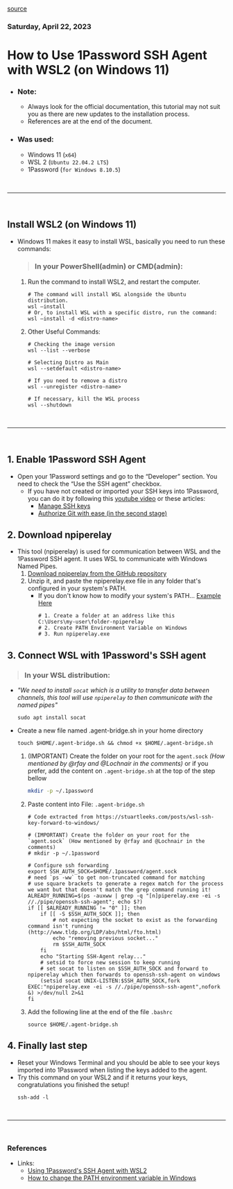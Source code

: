 [source](https://gist.github.com/WillianTomaz/a972f544cc201d3fbc8cd1f6aeccef51)

### Saturday, April 22, 2023
# How to Use 1Password SSH Agent with WSL2 (on Windows 11)

- ### Note:
  - Always look for the official documentation, this tutorial may not suit you as there are new updates to the installation process.
  - References are at the end of the document.

- ### Was used:
  - Windows 11 (`x64`)
  - WSL 2 (`Ubuntu 22.04.2 LTS`)
  - 1Password (`for Windows 8.10.5`)


<br>

---

<br>

## Install WSL2 (on Windows 11)
- Windows 11 makes it easy to install WSL, basically you need to run these commands:
    > ### In your PowerShell(admin) or CMD(admin):
    1. Run the command to install WSL2, and restart the computer.
        ```ls
        # The command will install WSL alongside the Ubuntu distribution.
        wsl –install
        # Or, to install WSL with a specific distro, run the command:
        wsl –install -d <distro-name>
        ```
    2. Other Useful Commands:
        ```ls
        # Checking the image version
        wsl --list --verbose

        # Selecting Distro as Main
        wsl --setdefault <distro-name>

        # If you need to remove a distro
        wsl --unregister <distro-name>

        # If necessary, kill the WSL process
        wsl --shutdown
        ```

<br>

---

<br>

## **1.** Enable 1Password SSH Agent
- Open your 1Password settings and go to the “Developer” section. You need to check the “Use the SSH agent” checkbox.
    - If you have not created or imported your SSH keys into 1Password, you can do it by following this [youtube video](https://www.youtube.com/watch?v=hTwIsFKfjIs "youtube video") or these articles:
        - [Manage SSH keys](https://developer.1password.com/docs/ssh/manage-keys/ "Manage SSH keys")
        - [Authorize Git with ease (in the second stage)](https://developer.1password.com/docs/ssh/manage-keys/ "Authorize Git with ease")

## **2.** Download npiperelay
- This tool (npiperelay) is used for communication between WSL and the 1Password SSH agent. It uses WSL to communicate with Windows Named Pipes.
    1. [Download npiperelay from the GitHub repository](https://github.com/jstarks/npiperelay/releases "GitHub repository")
    2. Unzip it, and paste the npiperelay.exe file in any folder that's configured in your system's PATH.
        - If you don't know how to modify your system's PATH... [Example Here](https://https://www.wikihow.com/Change-the-PATH-Environment-Variable-on-Windows "Example")
            ```ls
            # 1. Create a folder at an address like this
            C:\Users\my-user\folder-npiperelay
            # 2. Create PATH Environment Variable on Windows
            # 3. Run npiperelay.exe
            ```

## **3.** Connect WSL with 1Password's SSH agent
> ### In your WSL distribution:
- _"We need to install `socat` which is a utility to transfer data between channels, this tool will use `npiperelay` to then communicate with the named pipes"_
    ```shell
    sudo apt install socat
    ```
- Create a new file named .agent-bridge.sh in your home directory
    ```shell
    touch $HOME/.agent-bridge.sh && chmod +x $HOME/.agent-bridge.sh
    ```
    1. (IMPORTANT) Create the folder on your root for the `agent.sock` *(How mentioned by @rfay and @Lochnair in the comments)*
        or if you prefer, add the content on `.agent-bridge.sh` at the top of the step bellow
        ```sh
        mkdir -p ~/.1password
        ```
    2. Paste content into File: `.agent-bridge.sh`
        ```shell
        # Code extracted from https://stuartleeks.com/posts/wsl-ssh-key-forward-to-windows/

        # (IMPORTANT) Create the folder on your root for the `agent.sock` (How mentioned by @rfay and @Lochnair in the comments)
        # mkdir -p ~/.1password

        # Configure ssh forwarding
        export SSH_AUTH_SOCK=$HOME/.1password/agent.sock
        # need `ps -ww` to get non-truncated command for matching
        # use square brackets to generate a regex match for the process we want but that doesn't match the grep command running it!
        ALREADY_RUNNING=$(ps -auxww | grep -q "[n]piperelay.exe -ei -s //./pipe/openssh-ssh-agent"; echo $?)
        if [[ $ALREADY_RUNNING != "0" ]]; then
            if [[ -S $SSH_AUTH_SOCK ]]; then
                # not expecting the socket to exist as the forwarding command isn't running (http://www.tldp.org/LDP/abs/html/fto.html)
                echo "removing previous socket..."
                rm $SSH_AUTH_SOCK
            fi
            echo "Starting SSH-Agent relay..."
            # setsid to force new session to keep running
            # set socat to listen on $SSH_AUTH_SOCK and forward to npiperelay which then forwards to openssh-ssh-agent on windows
            (setsid socat UNIX-LISTEN:$SSH_AUTH_SOCK,fork EXEC:"npiperelay.exe -ei -s //./pipe/openssh-ssh-agent",nofork &) >/dev/null 2>&1
        fi
        ```
    3. Add the following line at the end of the file `.bashrc`
        ```shell
        source $HOME/.agent-bridge.sh
        ```
## **4.** Finally last step
- Reset your Windows Terminal and you should be able to see your keys imported into 1Password when listing the keys added to the agent.
- Try this command on your WSL2 and if it returns your keys, congratulations you finished the setup!
    ```shell
    ssh-add -l
    ```

<br>

---

<br>

###	**References**
- Links: <br>
  - [Using 1Password's SSH Agent with WSL2](https://dev.to/d4vsanchez/use-1password-ssh-agent-in-wsl-2j6m "Using 1Password's SSH Agent with WSL2")
  - [How to change the PATH environment variable in Windows](https://www.wikihow.com/Change-the-PATH-Environment-Variable-on-Windows "How to change the PATH environment variable in Windows")
